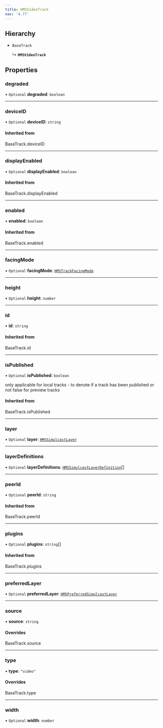 ```yaml
---
title: HMSVideoTrack
nav: '4.77'
---
```


## Hierarchy

- `BaseTrack`

  ↳ **`HMSVideoTrack`**

## Properties

### degraded

• `Optional` **degraded**: `boolean`

---

### deviceID

• `Optional` **deviceID**: `string`

#### Inherited from

BaseTrack.deviceID

---

### displayEnabled

• `Optional` **displayEnabled**: `boolean`

#### Inherited from

BaseTrack.displayEnabled

---

### enabled

• **enabled**: `boolean`

#### Inherited from

BaseTrack.enabled

---

### facingMode

• `Optional` **facingMode**: [`HMSTrackFacingMode`](/api-reference/javascript/v2/home/content#hmstrackfacingmode)

---

### height

• `Optional` **height**: `number`

---

### id

• **id**: `string`

#### Inherited from

BaseTrack.id

---

### isPublished

• `Optional` **isPublished**: `boolean`

only applicable for local tracks - to denote if a track has been published or not
false for preview tracks

#### Inherited from

BaseTrack.isPublished

---

### layer

• `Optional` **layer**: [`HMSSimulcastLayer`](/api-reference/javascript/v2/enums/HMSSimulcastLayer)

---

### layerDefinitions

• `Optional` **layerDefinitions**: [`HMSSimulcastLayerDefinition`](/api-reference/javascript/v2/interfaces/HMSSimulcastLayerDefinition)[]

---

### peerId

• `Optional` **peerId**: `string`

#### Inherited from

BaseTrack.peerId

---

### plugins

• `Optional` **plugins**: `string`[]

#### Inherited from

BaseTrack.plugins

---

### preferredLayer

• `Optional` **preferredLayer**: [`HMSPreferredSimulcastLayer`](/api-reference/javascript/v2/home/content#hmspreferredsimulcastlayer)

---

### source

• **source**: `string`

#### Overrides

BaseTrack.source

---

### type

• **type**: `"video"`

#### Overrides

BaseTrack.type

---

### width

• `Optional` **width**: `number`
